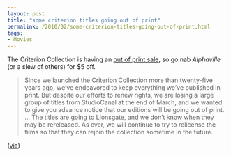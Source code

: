 ```yaml
---
layout: post
title: "some criterion titles going out of print"
permalink: /2010/02/some-criterion-titles-going-out-of-print.html
tags: 
- Movies
---
```


The Criterion Collection is having an [out of print sale](http://www.criterion.com/current/posts/1366), so go nab _Alphaville_ (or a slew of others) for $5 off.

> Since we launched the Criterion Collection more than twenty-five years ago, we’ve endeavored to keep everything we’ve published in print. But despite our efforts to renew rights, we are losing a large group of titles from StudioCanal at the end of March, and we wanted to give you advance notice that our editions will be going out of print. ... The titles are going to Lionsgate, and we don’t know when they may be rereleased. As ever, we will continue to try to relicense the films so that they can rejoin the collection sometime in the future.

([via](http://www.clusterflock.org/2010/02/a-criterion-out-of-print-sale.html))